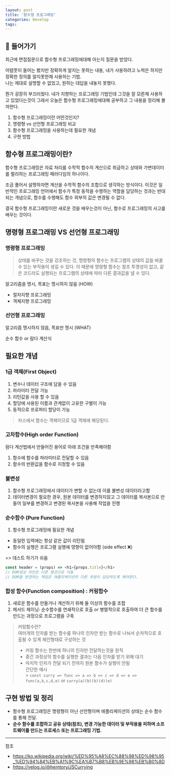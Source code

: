 ```yaml
---
layout: post
title: '함수형 프로그래밍'
categories: Develop
tags:
---
```


## 📖 들어가기

최근에 면접질문으로 함수형 프로그래밍에대해 아는지 질문을 받았다.

어렴풋이 들어는 봤지만 정확하게 알지는 못하는 내용, 내가 사용하려고 노력은 하지만 정확한 정의를 알지못한채 사용하는 기법. <br>
나는 제대로 설명할 수 없었고, 원하는 대답을 내놓지 못했다.

뭔가 굉장히 부끄러웠다. 내가 지향하는 프로그래밍 기법인데 그것을 잘 모른채 사용하고 있었다는것이 그래서 오늘은 함수형 프로그래밍에대해 공부하고 그 내용을 정리해 볼까한다.

1. 함수형 프로그래밍이란 어떤것인지?
2. 명령형 vs 선언형 프로그래밍 비교
3. 함수형 프로그래밍을 사용하는데 필요한 개념
4. 구현 방법

## 함수형 프로그래밍이란?

함수형 프로그래밍은 자료 처리를 수학적 함수의 계산으로 취급하고 상태와 가변데이터를 멀리하는 프로그래밍 패러다임의 하나이다.

조금 풀어서 설명하자면 계산을 수학적 함수의 조합으로 생각하는 방식이다. 이것은 일반적인 프로그래밍 언어에서 함수가 특정 동작을 수행하는 역할을 담당하는 것과는 반대되는 개념으로, 함수를 수행해도 함수 외부의 값은 변경될 수 없다.

결국 함수형 프로그래밍이란 새로운 것을 배우는것이 아닌, 함수로 프로그래밍의 사고를 배우는 것이다.

## 명령형 프로그래밍 VS 선언형 프로그래밍

### 명령형 프로그래밍

> 상태를 바꾸는 것을 강조하는 것, 명령형의 함수는 프로그램의 상태의 값을 바꿀 수 있는 부작용이 생길 수 있다. 이 때문에 명령형 함수는 참조 투명성이 없고, 같은 코드라도 실행되는 프로그램의 상태에 따라 다른 결과값을 낼 수 있다.

알고리즘을 명시, 목표는 명시하지 않음 (HOW)

- 절차지향 프로그래밍
- 객체지향 프로그래밍

### 선언형 프로그래밍

알고리즘 명시하지 않음, 목표만 명시 (WHAT)

순수 함수 or 람다 계산식

## 필요한 개념

### 1급 객체(First Object)

1. 변수나 데이터 구조에 담을 수 있음
2. 파라미터 전달 가능
3. 리턴값을 사용 할 수 있음
4. 할당에 사용된 이름과 관계없이 고유한 구별이 가능
5. 동적으로 프로퍼티 할당이 가능

> 자스에서 함수는 객체이므로 1급 객체에 해당된다.

### 고차함수(High order Function)

람다 계산법에서 만들어진 용어로 아래 조건을 만족해야함

1. 함수에 함수를 파라미터로 전달할 수 있음
2. 함수의 반환값을 함수로 지정할 수 있음

### 불변성

1. 함수형 프로그래밍에서 데이터가 변할 수 없는데 이를 불변성 데이터라고함
2. 데이터변경이 필요한 경우, 원본 데이터를 변경하지않고 그 데이터를 복사본으로 만들어 일부를 변경하고 변경된 복사본을 사용해 작업을 진행

### 순수함수 (Pure Function)

1. 함수형 프로그래밍에 필요한 개념

- 동일한 입력에는 항상 같은 값이 리턴됨
- 함수의 실행은 프로그램 실행에 영향이 없어야함 (side effect ❌)

=> 데스트 하기가 쉬움

```js
const header = (props) => <h1>{props.title}</h1>
// DOM생성 라인은 다른 펑션으로 이동
// DOM을 변경하는 책임은 애플리케이션의 다른 부분이 담당하도록 해야한다.
```

### 합성 함수(Function composition) : 커링함수

1. 새로운 함수를 만들거나 계산하기 위해 둘 이상의 함수를 조합
2. 메서드 체이닝: 순수함수를 연쇄적으로 호출 or 병렬적으로 호출하여 더 큰 함수를 만드는 과정으로 프로그램을 구축

> 커링함수란?<br>
> 여러개의 인자를 받는 함수를 하나의 인자만 받는 함수로 나눠서 순차적으로 호출될 수 있게 체인형태로 구성하는 것 <br>
>
> - 커링 함수는 한번에 하나의 인자만 전달하는것을 원칙 <br>
> - 중간 과정상의 함수를 실행한 결과는 다음 인자를 받기 위해 대기 <br>
> - 마지막 인자가 전달 되기 전까지 원본 함수가 실행이 안됨 <br>
>   간단한 예시 <br> > `const curry => func => a => b => c => d => e => func(a,b,c,d,e)` or `curry(a)(b)(b)(d)(e)`

## 구현 방법 및 정리

- 함수형 프로그래밍은 명령형이 아닌 선언형이며 애플리케이션의 상태는 순수 함수를 통해 전달.
- **순수 함수를 조합하고 공유 상태(참조), 변경 가능한 데이터 및 부작용을 피하며 소프트웨어를 만드는 프로세스 또는 프로그래밍 기법.**

---

참조

- <https://ko.wikipedia.org/wiki/%ED%95%A8%EC%88%98%ED%98%95_%ED%94%84%EB%A1%9C%EA%B7%B8%EB%9E%98%EB%B0%8D>
- <https://velog.io/@hemtory/JSCurrying>
